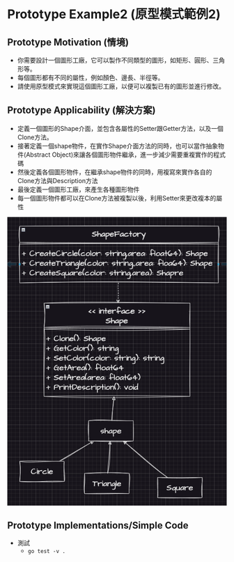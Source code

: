 # Prototype Example2 (原型模式範例2)

## Prototype Motivation (情境)
* 你需要設計一個圖形工廠，它可以製作不同類型的圖形，如矩形、圓形、三角形等。
* 每個圖形都有不同的屬性，例如顏色、邊長、半徑等。
* 請使用原型模式來實現這個圖形工廠，以便可以複製已有的圖形並進行修改。

## Prototype Applicability (解決方案)
* 定義一個圖形的Shape介面，並包含各屬性的Setter跟Getter方法，以及一個Clone方法。
* 接著定義一個shape物件，在實作Shape介面方法的同時，也可以當作抽象物件(Abstract Object)來讓各個圖形物件繼承，進一步減少需要重複實作的程式碼
* 然後定義各個圖形物件，在繼承shape物件的同時，用複寫來實作各自的Clone方法與Description方法
* 最後定義一個圖形工廠，來產生各種圖形物件
* 每一個圖形物件都可以在Clone方法被複製以後，利用Setter來更改複本的屬性

![image](./pattern.png)

## Prototype Implementations/Simple Code
* 測試
  - `go test -v .`